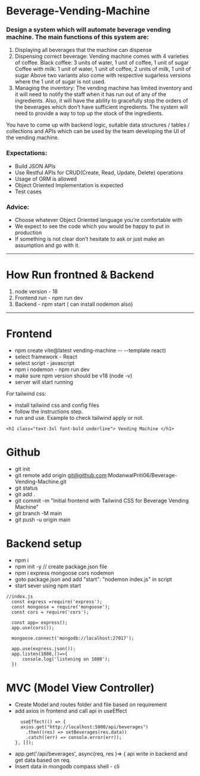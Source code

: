 # Beverage-Vending-Machine
### Design a system which will automate beverage vending machine. The main functions of this system are:

1. Displaying all beverages that the machine can dispense
2. Dispensing correct beverage:
  Vending machine comes with 4 varieties of coffee.
  Black coffee: 3 units of water, 1 unit of coffee, 1 unit of sugar
  Coffee with milk: 1 unit of water, 1 unit of coffee, 2 units of milk, 1 unit of sugar
  Above two variants also come with respective sugarless versions where the 1 unit of sugar is not used.
3. Managing the inventory:
  The vending machine has limited inventory and it will need to notify the staff when it has run out of any of the ingredients. Also, it will have the ability to gracefully stop the orders
  of the beverages which don’t have sufficient ingredients. The system will need to provide a way to top up the stock of the ingredients.

You have to come up with backend logic, suitable data structures / tables / collections and APIs which can be used by the team developing the UI of the vending machine.

### Expectations:
- Build JSON APIs
- Use Restful APIs for CRUD(Create, Read, Update, Delete) operations
- Usage of ORM is allowed
- Object Oriented Implementation is expected
- Test cases

### Advice:
- Choose whatever Object Oriented language you’re comfortable with
- We expect to see the code which you would be happy to put in production
- If something is not clear don’t hesitate to ask or just make an assumption and go with it.

---

# How Run frontned & Backend
1. node version - 18
2. Frontend run - npm run dev 
3. Backend - npm start ( can install nodemon also)

---
# Frontend
- npm create vite@latest vending-machine -- --template react)
- select framework - React
- select script - javascript
- npm i nodemon - npm run dev
- make sure npm version should be v18 (node -v)
- server will start running

For tailwind css: 
- install tailwind css and config files
- follow the instructions step.
- run and use. Example to check tailwind apply or not.
```
<h1 class="text-3xl font-bold underline"> Vending Machine </h1>
```

# Github
- git init
- git remote add origin git@github.com:ModanwalPriti06/Beverage-Vending-Machine.git
- git status
- git add .
- git commit -m "Initial frontend with Tailwind CSS for Beverage Vending Machine"
- git branch -M main
- git push -u origin main

# Backend setup
- npm i
- npm init -y   // create package.json file
- npm i express mongoose cors nodemon
- goto package.json and add "start": "nodemon index.js" in script
- start sever using npm start
```
//index.js
  const express =require('express');
  const mongoose = require('mongoose');
  const cors = require('cors');
  
  const app= express();
  app.use(cors());

  mongoose.connect('mongodb://localhost:27017');
  
  app.use(express.json());
  app.listen(1080,()=>{
      console.log('listening on 1080');
  })
```
# MVC (Model View Controller)
- Create Model and routes folder and file based on requirement
- add axios in frontend and call api in useEffect
  ```
    useEffect(() => {
    axios.get("http://localhost:5000/api/beverages")
      .then((res) => setBeverages(res.data))
      .catch((err) => console.error(err));
  }, []);
  ```
- app.get('/api/beverages',  async(req, res )=> { api write in backend and get data based on req.
- Insert data in mongodb compass shell - cli


